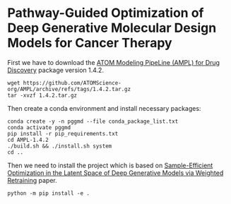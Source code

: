# Pathway-Guided Optimization of Deep Generative Molecular Design Models for Cancer Therapy

First we have to download the [ATOM Modeling PipeLine (AMPL) for Drug Discovery](https://github.com/ATOMScience-org/AMPL) package version 1.4.2.
```
wget https://github.com/ATOMScience-org/AMPL/archive/refs/tags/1.4.2.tar.gz
tar -xvzf 1.4.2.tar.gz
```

Then create a conda environment and install necessary packages:
```
conda create -y -n pggmd --file conda_package_list.txt
conda activate pggmd
pip install -r pip_requirements.txt
cd AMPL-1.4.2
./build.sh && ./install.sh system
cd ..
```

Then we need to install the project which is based on [Sample-Efficient Optimization in the Latent Space of Deep Generative Models via Weighted Retraining](https://github.com/cambridge-mlg/weighted-retraining) paper.
```
python -m pip install -e .
```